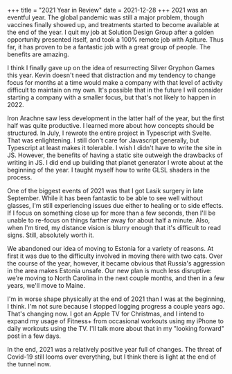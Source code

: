 +++
title = "2021 Year in Review"
date = 2021-12-28
+++
2021 was an eventful year. The global pandemic was still a major problem, though
vaccines finally showed up, and treatments started to become available at the end
of the year. I quit my job at Solution Design Group after a golden opportunity
presented itself, and took a 100% remote job with Apiture. Thus far, it has proven
to be a fantastic job with a great group of people. The benefits are amazing.

I think I finally gave up on the idea of resurrecting Silver Gryphon Games this year.
Kevin doesn't need that distraction and my tendency to change focus for months at a
time would make a company with that level of activity difficult to maintain on my own.
It's possible that in the future I will consider starting a company with a smaller focus,
but that's not likely to happen in 2022.

Iron Arachne saw less development in the latter half of the year, but the first half was
quite productive. I learned more about how concepts should be structured. In July, I
rewrote the entire project in Typescript with Svelte. That was enlightening. I still don't
care for Javascript generally, but Typescript at least makes it tolerable. I wish I didn't
have to write the site in JS. However, the benefits of having a static site outweigh the
drawbacks of writing in JS. I did end up building that planet generator I wrote about at
the beginning of the year. I taught myself how to write GLSL shaders in the process.

One of the biggest events of 2021 was that I got Lasik surgery in late September. While it
has been fantastic to be able to see well without glasses, I'm still experiencing issues due
either to healing or to side effects. If I focus on something close up for more than a few
seconds, then I'll be unable to re-focus on things farther away for about half a minute. Also,
when I'm tired, my distance vision is blurry enough that it's difficult to read signs. Still,
absolutely worth it.

We abandoned our idea of moving to Estonia for a variety of reasons. At first it was due to
the difficulty involved in moving there with two cats. Over the course of the year, however,
it became obvious that Russia's aggression in the area makes Estonia unsafe. Our new plan is
much less disruptive: we're moving to North Carolina in the next couple months, and then in
a few years, we'll move to Maine.

I'm in worse shape physically at the end of 2021 than I was at the beginning, I think. I'm
not sure because I stopped logging progress a couple years ago. That's changing now. I got
an Apple TV for Christmas, and I intend to expand my usage of Fitness+ from occasional workouts
using my iPhone to daily workouts using the TV. I'll talk more about that in my "looking forward"
post in a few days.

In the end, 2021 was a relatively positive year full of changes. The threat of Covid-19 still
looms over everything, but I think there is light at the end of the tunnel now.
